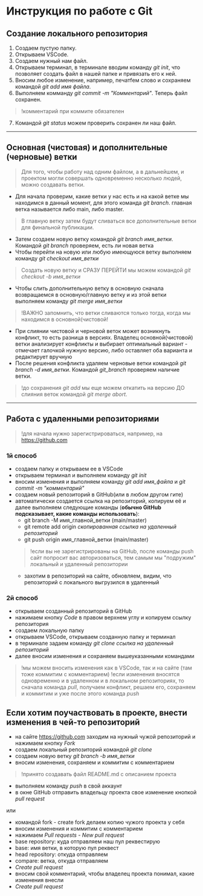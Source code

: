 # Инструкция по работе с Git

## Создание локального репозитория

1. Создаем пустую папку.
2. Открываем VSCode. 
3. Создаем нужный нам файл.
4. Открываем терминал, в терминале вводим команду _git init_, что позволяет создать файл в нашей папке и привязать его к ней.
5. Вносим любое изменение, например, печатfем слово и сохраняем командой _git add имя файла_.
6. Выполняем комманду _git commit -m "Комментарий"_. Теперь файл сохранен.
>!комментарий при коммите обязателен
7. Командой _git status_ можем проверить сохранен ли наш файл.
___
## Основная (чистовая) и дополнительные (черновые) ветки 
>Для того, чтобы работу над одним файлом, а в дальнейшем, и проектом могли совершать одновременно несколько людей, можно создавать ветки. 

- Для начала проверим, какие ветки у нас есть и на какой ветке мы находимся в данный момент, для этого команда _git branch_. главная ветка называется либо main, либо master.

 >В главную ветку затем будут сливаться все дополнительные ветки для финальной публикации.

- Затем создаем новую ветку командой _git branch имя_ветки_. Командой _git branch_ проверяем, есть ли новая ветка
- Чтобы перейти на новую или любую имеющуюся ветку выполняем команду _git checkout имя_ветки_
>Создать новую ветку и СРАЗУ ПЕРЕЙТИ мы можем командой _git checkout -b имя_ветки_
- Чтобы слить дополнительную ветку в основную сначала возвращаемся в основную/главную ветку и из этой ветки выполняем команду _git merge имя_ветки_ 
>!ВАЖНО запомнить, что ветки сливаются только тогда, когда мы находимся в основной(чистовой!
- При слиянии чистовой и черновой веток может возникнуть конфликт, то есть разница в версиях. Владелец основной(чистовой) ветки анализирует конфликты и выбирает оптимальный вариант - отмечает галочкой нужную версию, либо оставляет оба варианта и редактирует вручную 
- После решения конфликта удаляем черновые ветки командой _git branch -d имя_ветки_. Командой _git_branch_ проверяем наличие ветки.
>!до сохранения _git add_ мы еще можем откатить на версию ДО слияния веток командой _git merge abort_.
___

## Работа с удаленными репозиториями

>!для начала нужно зарегистрироваться, например, на https://github.com

### 1й способ
- создаем папку и открываем ее в VSCode
- открываем терминал и выполняем команду _git init_
- вносим изменения и выполняем команду _git add имя_файла_ и _git commit -m "комментарий"_
- создаем новый репозиторий в GitHub(или в любом другом гите)
- автоматически создается ссылка на репозиторий, копируем её и далее выполняем следующие команды (**обычно GitHub подсказывает, какие команды использовать**):
    + git branch -M имя_главной_ветки (main/master)
    + git remote add origin _скопированная ссылка на удаленный репозиторий_
    + git push origin имя_главной_ветки (main/master)
    > !если вы не зарегистрированы на GitHub, после команды  push сайт попросит вас авторизоваться, тем самым мы "подружим" локальный и удаленный репозитории
    + захотим в репозиторий на сайте, обновляем, видим, что репозиторий с локального выгрузился в удаленный


### 2й способ
- открываем созданный репозиторий в GitHub
- нажимаем кнопку _Code_ в правом верхнем углу и копируем ссылку репозитория
- создаем локальную папку
- открываем VSCode, открываем созданную папку и терминал
- в терминале задаем команду _git clone ссылка на удаленный репозиторий_
- далее вносим изменения и сохраняем вышеуказанными командами
> !мы можем вносить изменения как в VSCode, так и на сайте (там тоже коммитим с комментарием)
> !если изменения вносятся одновременно и в удаленном и в локальном репозиториях, то сначала команда _pull_, получаем конфликт, решаем его, сохраняем и коммитим и уже после этого команда _push_

## Если хотим поучаствовать в проекте, внести изменения в чей-то репозиторий
- на сайте https://github.com заходим на нужный чужой репозиторий и нажимаем кнопку _Fork_
- создаем локальный репозиторий командой _git clone_
- создаем новую ветку _git branch -b имя_ветки_
- вносим изменения, сохраняем и коммитим с комментарием
> !принято создавать файл README.md с описанием проекта
- выполняем команду _push_ в свой аккаунт 
- в окне GitHub отправить владельцу проекта свое изменение кнопкой _pull request_

или

+ командой fork - create fork делаем копию чужого проекта у себя
+ вносим изменения и коммитим с комментарием
+ нажимаем  _Pull requests_ - _New pull request_
+ base repository: куда отправляем наш пул реквестирую
+ base: имя ветки, в которую пул реквест
+ head repository: откуда отправляем 
+ compare: ветка, откуда отправляем
+ _Create pull request_
+ вносим свой комментарий, чтобы владелец проекта понимал, какие изменения внесли
+ _Create pull request_
